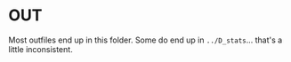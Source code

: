 # OUT
Most outfiles end up in this folder. Some do end up in `../D_stats`... that's a little inconsistent.
